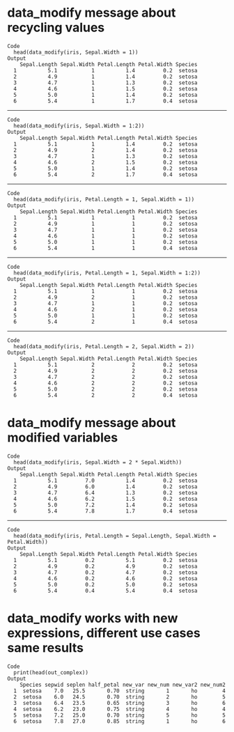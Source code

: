 # data_modify message about recycling values

    Code
      head(data_modify(iris, Sepal.Width = 1))
    Output
        Sepal.Length Sepal.Width Petal.Length Petal.Width Species
      1          5.1           1          1.4         0.2  setosa
      2          4.9           1          1.4         0.2  setosa
      3          4.7           1          1.3         0.2  setosa
      4          4.6           1          1.5         0.2  setosa
      5          5.0           1          1.4         0.2  setosa
      6          5.4           1          1.7         0.4  setosa

---

    Code
      head(data_modify(iris, Sepal.Width = 1:2))
    Output
        Sepal.Length Sepal.Width Petal.Length Petal.Width Species
      1          5.1           1          1.4         0.2  setosa
      2          4.9           2          1.4         0.2  setosa
      3          4.7           1          1.3         0.2  setosa
      4          4.6           2          1.5         0.2  setosa
      5          5.0           1          1.4         0.2  setosa
      6          5.4           2          1.7         0.4  setosa

---

    Code
      head(data_modify(iris, Petal.Length = 1, Sepal.Width = 1))
    Output
        Sepal.Length Sepal.Width Petal.Length Petal.Width Species
      1          5.1           1            1         0.2  setosa
      2          4.9           1            1         0.2  setosa
      3          4.7           1            1         0.2  setosa
      4          4.6           1            1         0.2  setosa
      5          5.0           1            1         0.2  setosa
      6          5.4           1            1         0.4  setosa

---

    Code
      head(data_modify(iris, Petal.Length = 1, Sepal.Width = 1:2))
    Output
        Sepal.Length Sepal.Width Petal.Length Petal.Width Species
      1          5.1           1            1         0.2  setosa
      2          4.9           2            1         0.2  setosa
      3          4.7           1            1         0.2  setosa
      4          4.6           2            1         0.2  setosa
      5          5.0           1            1         0.2  setosa
      6          5.4           2            1         0.4  setosa

---

    Code
      head(data_modify(iris, Petal.Length = 2, Sepal.Width = 2))
    Output
        Sepal.Length Sepal.Width Petal.Length Petal.Width Species
      1          5.1           2            2         0.2  setosa
      2          4.9           2            2         0.2  setosa
      3          4.7           2            2         0.2  setosa
      4          4.6           2            2         0.2  setosa
      5          5.0           2            2         0.2  setosa
      6          5.4           2            2         0.4  setosa

# data_modify message about modified variables

    Code
      head(data_modify(iris, Sepal.Width = 2 * Sepal.Width))
    Output
        Sepal.Length Sepal.Width Petal.Length Petal.Width Species
      1          5.1         7.0          1.4         0.2  setosa
      2          4.9         6.0          1.4         0.2  setosa
      3          4.7         6.4          1.3         0.2  setosa
      4          4.6         6.2          1.5         0.2  setosa
      5          5.0         7.2          1.4         0.2  setosa
      6          5.4         7.8          1.7         0.4  setosa

---

    Code
      head(data_modify(iris, Petal.Length = Sepal.Length, Sepal.Width = Petal.Width))
    Output
        Sepal.Length Sepal.Width Petal.Length Petal.Width Species
      1          5.1         0.2          5.1         0.2  setosa
      2          4.9         0.2          4.9         0.2  setosa
      3          4.7         0.2          4.7         0.2  setosa
      4          4.6         0.2          4.6         0.2  setosa
      5          5.0         0.2          5.0         0.2  setosa
      6          5.4         0.4          5.4         0.4  setosa

# data_modify works with new expressions, different use cases same results

    Code
      print(head(out_complex))
    Output
        Species sepwid seplen half_petal new_var new_num new_var2 new_num2
      1  setosa    7.0   25.5       0.70  string       1       ho        4
      2  setosa    6.0   24.5       0.70  string       2       ho        5
      3  setosa    6.4   23.5       0.65  string       3       ho        6
      4  setosa    6.2   23.0       0.75  string       4       ho        4
      5  setosa    7.2   25.0       0.70  string       5       ho        5
      6  setosa    7.8   27.0       0.85  string       1       ho        6

